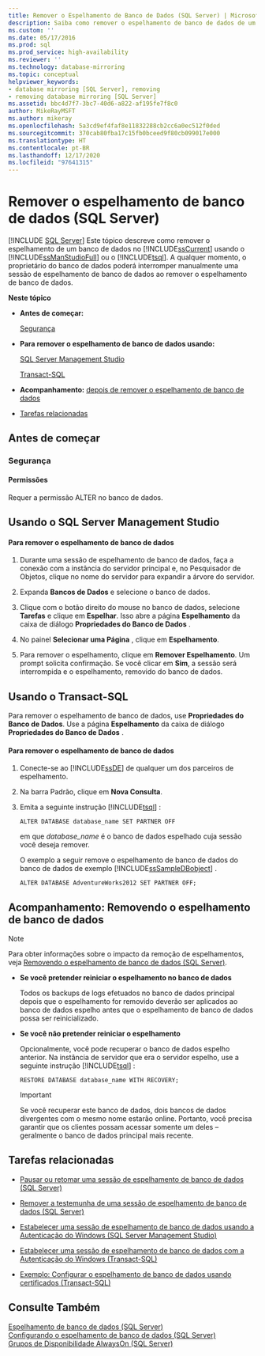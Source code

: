 ```yaml
---
title: Remover o Espelhamento de Banco de Dados (SQL Server) | Microsoft Docs
description: Saiba como remover o espelhamento de banco de dados de um banco de dados usando o SQL Server Management Studio ou Transact-SQL no SQL Server.
ms.custom: ''
ms.date: 05/17/2016
ms.prod: sql
ms.prod_service: high-availability
ms.reviewer: ''
ms.technology: database-mirroring
ms.topic: conceptual
helpviewer_keywords:
- database mirroring [SQL Server], removing
- removing database mirroring [SQL Server]
ms.assetid: bbc4d7f7-3bc7-40d6-a822-af195fe7f8c0
author: MikeRayMSFT
ms.author: mikeray
ms.openlocfilehash: 5a3cd9ef4faf8e11832288cb2cc6a0ec512f0ded
ms.sourcegitcommit: 370cab80fba17c15fb0bceed9f80cb099017e000
ms.translationtype: HT
ms.contentlocale: pt-BR
ms.lasthandoff: 12/17/2020
ms.locfileid: "97641315"
---
```

# <a name="remove-database-mirroring-sql-server"></a>Remover o espelhamento de banco de dados (SQL Server)
 [!INCLUDE [SQL Server](../../includes/applies-to-version/sqlserver.md)]
  Este tópico descreve como remover o espelhamento de um banco de dados no [!INCLUDE[ssCurrent](../../includes/sscurrent-md.md)] usando o [!INCLUDE[ssManStudioFull](../../includes/ssmanstudiofull-md.md)] ou o [!INCLUDE[tsql](../../includes/tsql-md.md)].  A qualquer momento, o proprietário do banco de dados poderá interromper manualmente uma sessão de espelhamento de banco de dados ao remover o espelhamento de banco de dados.  
  
 **Neste tópico**  
  
-   **Antes de começar:**  
  
     [Segurança](#Security)  
  
-   **Para remover o espelhamento de banco de dados usando:**  
  
     [SQL Server Management Studio](#SSMSProcedure)  
  
     [Transact-SQL](#TsqlProcedure)  
  
-   **Acompanhamento:**  [depois de remover o espelhamento de banco de dados](#FollowUp)  
  
-   [Tarefas relacionadas](#RelatedTasks)  
  
##  <a name="before-you-begin"></a><a name="BeforeYouBegin"></a> Antes de começar  
  
###  <a name="security"></a><a name="Security"></a> Segurança  
  
####  <a name="permissions"></a><a name="Permissions"></a> Permissões  
 Requer a permissão ALTER no banco de dados.  
  
##  <a name="using-sql-server-management-studio"></a><a name="SSMSProcedure"></a> Usando o SQL Server Management Studio  
  
#### <a name="to-remove-database-mirroring"></a>Para remover o espelhamento de banco de dados  
  
1.  Durante uma sessão de espelhamento de banco de dados, faça a conexão com a instância do servidor principal e, no Pesquisador de Objetos, clique no nome do servidor para expandir a árvore do servidor.  
  
2.  Expanda **Bancos de Dados** e selecione o banco de dados.  
  
3.  Clique com o botão direito do mouse no banco de dados, selecione **Tarefas** e clique em **Espelhar**. Isso abre a página **Espelhamento** da caixa de diálogo **Propriedades do Banco de Dados** .  
  
4.  No painel **Selecionar uma Página** , clique em **Espelhamento**.  
  
5.  Para remover o espelhamento, clique em **Remover Espelhamento**. Um prompt solicita confirmação. Se você clicar em **Sim**, a sessão será interrompida e o espelhamento, removido do banco de dados.  
  
##  <a name="using-transact-sql"></a><a name="TsqlProcedure"></a> Usando o Transact-SQL  
 Para remover o espelhamento de banco de dados, use **Propriedades do Banco de Dados**. Use a página **Espelhamento** da caixa de diálogo **Propriedades do Banco de Dados** .  
  
#### <a name="to-remove-database-mirroring"></a>Para remover o espelhamento de banco de dados  
  
1.  Conecte-se ao [!INCLUDE[ssDE](../../includes/ssde-md.md)] de qualquer um dos parceiros de espelhamento.  
  
2.  Na barra Padrão, clique em **Nova Consulta**.  
  
3.  Emita a seguinte instrução [!INCLUDE[tsql](../../includes/tsql-md.md)] :  
  
    ```  
    ALTER DATABASE database_name SET PARTNER OFF  
    ```  
  
     em que *database_name* é o banco de dados espelhado cuja sessão você deseja remover.  
  
     O exemplo a seguir remove o espelhamento de banco de dados do banco de dados de exemplo [!INCLUDE[ssSampleDBobject](../../includes/sssampledbobject-md.md)] .  
  
    ```  
    ALTER DATABASE AdventureWorks2012 SET PARTNER OFF;  
    ```  
  
##  <a name="follow-up-removing-database-mirroring"></a><a name="FollowUp"></a> Acompanhamento: Removendo o espelhamento de banco de dados  
  
> [!NOTE]  
>  Para obter informações sobre o impacto da remoção de espelhamentos, veja [Removendo o espelhamento de banco de dados &#40;SQL Server&#41;](../../database-engine/database-mirroring/removing-database-mirroring-sql-server.md).  
  
-   **Se você pretender reiniciar o espelhamento no banco de dados**  
  
     Todos os backups de logs efetuados no banco de dados principal depois que o espelhamento for removido deverão ser aplicados ao banco de dados espelho antes que o espelhamento de banco de dados possa ser reinicializado.  
  
-   **Se você não pretender reiniciar o espelhamento**  
  
     Opcionalmente, você pode recuperar o banco de dados espelho anterior. Na instância de servidor que era o servidor espelho, use a seguinte instrução [!INCLUDE[tsql](../../includes/tsql-md.md)] :  
  
    ```  
    RESTORE DATABASE database_name WITH RECOVERY;  
    ```  
  
    > [!IMPORTANT]  
    >  Se você recuperar este banco de dados, dois bancos de dados divergentes com o mesmo nome estarão online. Portanto, você precisa garantir que os clientes possam acessar somente um deles – geralmente o banco de dados principal mais recente.  
  
##  <a name="related-tasks"></a><a name="RelatedTasks"></a> Tarefas relacionadas  
  
-   [Pausar ou retomar uma sessão de espelhamento de banco de dados &#40;SQL Server&#41;](../../database-engine/database-mirroring/pause-or-resume-a-database-mirroring-session-sql-server.md)  
  
-   [Remover a testemunha de uma sessão de espelhamento de banco de dados &#40;SQL Server&#41;](../../database-engine/database-mirroring/remove-the-witness-from-a-database-mirroring-session-sql-server.md)  
  
-   [Estabelecer uma sessão de espelhamento de banco de dados usando a Autenticação do Windows &#40;SQL Server Management Studio&#41;](../../database-engine/database-mirroring/establish-database-mirroring-session-windows-authentication.md)  
  
-   [Estabelecer uma sessão de espelhamento de banco de dados com a Autenticação do Windows &#40;Transact-SQL&#41;](../../database-engine/database-mirroring/database-mirroring-establish-session-windows-authentication.md)  
  
-   [Exemplo: Configurar o espelhamento de banco de dados usando certificados &#40;Transact-SQL&#41;](../../database-engine/database-mirroring/example-setting-up-database-mirroring-using-certificates-transact-sql.md)  
  
## <a name="see-also"></a>Consulte Também  
 [Espelhamento de banco de dados &#40;SQL Server&#41;](../../database-engine/database-mirroring/database-mirroring-sql-server.md)   
 [Configurando o espelhamento de banco de dados &#40;SQL Server&#41;](../../database-engine/database-mirroring/setting-up-database-mirroring-sql-server.md)   
 [Grupos de Disponibilidade AlwaysOn &#40;SQL Server&#41;](../../database-engine/availability-groups/windows/always-on-availability-groups-sql-server.md)  
  
  
